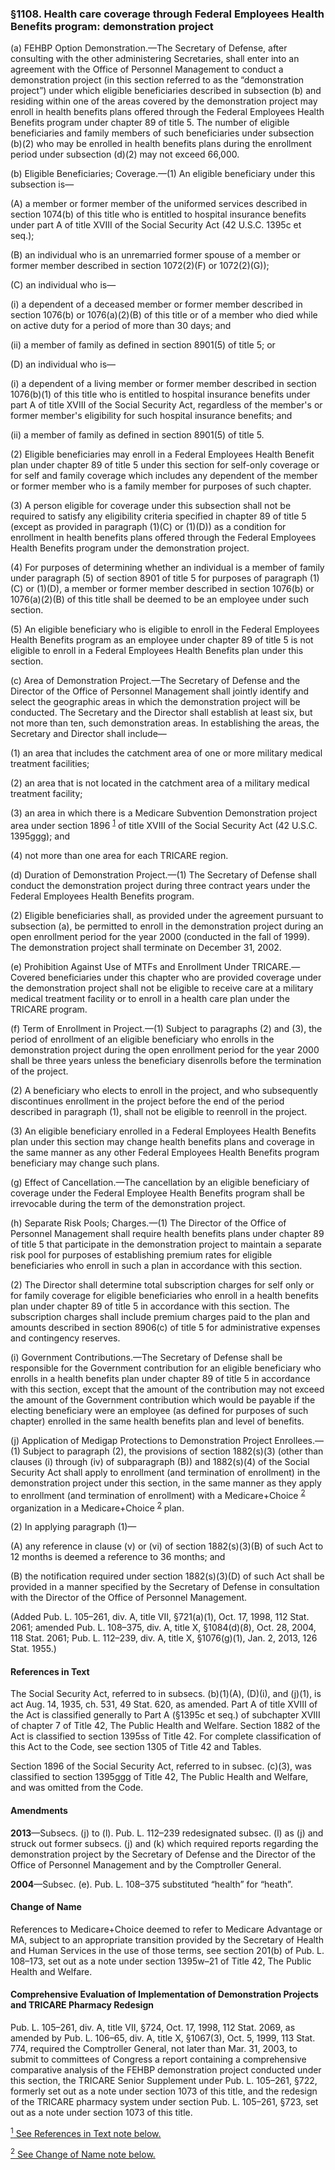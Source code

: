 ### §1108. Health care coverage through Federal Employees Health Benefits program: demonstration project ###

(a) FEHBP Option Demonstration.—The Secretary of Defense, after consulting with the other administering Secretaries, shall enter into an agreement with the Office of Personnel Management to conduct a demonstration project (in this section referred to as the “demonstration project”) under which eligible beneficiaries described in subsection (b) and residing within one of the areas covered by the demonstration project may enroll in health benefits plans offered through the Federal Employees Health Benefits program under chapter 89 of title 5. The number of eligible beneficiaries and family members of such beneficiaries under subsection (b)(2) who may be enrolled in health benefits plans during the enrollment period under subsection (d)(2) may not exceed 66,000.

(b) Eligible Beneficiaries; Coverage.—(1) An eligible beneficiary under this subsection is—

(A) a member or former member of the uniformed services described in section 1074(b) of this title who is entitled to hospital insurance benefits under part A of title XVIII of the Social Security Act (42 U.S.C. 1395c et seq.);

(B) an individual who is an unremarried former spouse of a member or former member described in section 1072(2)(F) or 1072(2)(G));

(C) an individual who is—

(i) a dependent of a deceased member or former member described in section 1076(b) or 1076(a)(2)(B) of this title or of a member who died while on active duty for a period of more than 30 days; and

(ii) a member of family as defined in section 8901(5) of title 5; or

(D) an individual who is—

(i) a dependent of a living member or former member described in section 1076(b)(1) of this title who is entitled to hospital insurance benefits under part A of title XVIII of the Social Security Act, regardless of the member's or former member's eligibility for such hospital insurance benefits; and

(ii) a member of family as defined in section 8901(5) of title 5.

(2) Eligible beneficiaries may enroll in a Federal Employees Health Benefit plan under chapter 89 of title 5 under this section for self-only coverage or for self and family coverage which includes any dependent of the member or former member who is a family member for purposes of such chapter.

(3) A person eligible for coverage under this subsection shall not be required to satisfy any eligibility criteria specified in chapter 89 of title 5 (except as provided in paragraph (1)(C) or (1)(D)) as a condition for enrollment in health benefits plans offered through the Federal Employees Health Benefits program under the demonstration project.

(4) For purposes of determining whether an individual is a member of family under paragraph (5) of section 8901 of title 5 for purposes of paragraph (1)(C) or (1)(D), a member or former member described in section 1076(b) or 1076(a)(2)(B) of this title shall be deemed to be an employee under such section.

(5) An eligible beneficiary who is eligible to enroll in the Federal Employees Health Benefits program as an employee under chapter 89 of title 5 is not eligible to enroll in a Federal Employees Health Benefits plan under this section.

(c) Area of Demonstration Project.—The Secretary of Defense and the Director of the Office of Personnel Management shall jointly identify and select the geographic areas in which the demonstration project will be conducted. The Secretary and the Director shall establish at least six, but not more than ten, such demonstration areas. In establishing the areas, the Secretary and Director shall include—

(1) an area that includes the catchment area of one or more military medical treatment facilities;

(2) an area that is not located in the catchment area of a military medical treatment facility;

(3) an area in which there is a Medicare Subvention Demonstration project area under section 1896 <sup><a href="#1108_1_target" name="1108_1">1</a></sup> of title XVIII of the Social Security Act (42 U.S.C. 1395ggg); and

(4) not more than one area for each TRICARE region.

(d) Duration of Demonstration Project.—(1) The Secretary of Defense shall conduct the demonstration project during three contract years under the Federal Employees Health Benefits program.

(2) Eligible beneficiaries shall, as provided under the agreement pursuant to subsection (a), be permitted to enroll in the demonstration project during an open enrollment period for the year 2000 (conducted in the fall of 1999). The demonstration project shall terminate on December 31, 2002.

(e) Prohibition Against Use of MTFs and Enrollment Under TRICARE.—Covered beneficiaries under this chapter who are provided coverage under the demonstration project shall not be eligible to receive care at a military medical treatment facility or to enroll in a health care plan under the TRICARE program.

(f) Term of Enrollment in Project.—(1) Subject to paragraphs (2) and (3), the period of enrollment of an eligible beneficiary who enrolls in the demonstration project during the open enrollment period for the year 2000 shall be three years unless the beneficiary disenrolls before the termination of the project.

(2) A beneficiary who elects to enroll in the project, and who subsequently discontinues enrollment in the project before the end of the period described in paragraph (1), shall not be eligible to reenroll in the project.

(3) An eligible beneficiary enrolled in a Federal Employees Health Benefits plan under this section may change health benefits plans and coverage in the same manner as any other Federal Employees Health Benefits program beneficiary may change such plans.

(g) Effect of Cancellation.—The cancellation by an eligible beneficiary of coverage under the Federal Employee Health Benefits program shall be irrevocable during the term of the demonstration project.

(h) Separate Risk Pools; Charges.—(1) The Director of the Office of Personnel Management shall require health benefits plans under chapter 89 of title 5 that participate in the demonstration project to maintain a separate risk pool for purposes of establishing premium rates for eligible beneficiaries who enroll in such a plan in accordance with this section.

(2) The Director shall determine total subscription charges for self only or for family coverage for eligible beneficiaries who enroll in a health benefits plan under chapter 89 of title 5 in accordance with this section. The subscription charges shall include premium charges paid to the plan and amounts described in section 8906(c) of title 5 for administrative expenses and contingency reserves.

(i) Government Contributions.—The Secretary of Defense shall be responsible for the Government contribution for an eligible beneficiary who enrolls in a health benefits plan under chapter 89 of title 5 in accordance with this section, except that the amount of the contribution may not exceed the amount of the Government contribution which would be payable if the electing beneficiary were an employee (as defined for purposes of such chapter) enrolled in the same health benefits plan and level of benefits.

(j) Application of Medigap Protections to Demonstration Project Enrollees.—(1) Subject to paragraph (2), the provisions of section 1882(s)(3) (other than clauses (i) through (iv) of subparagraph (B)) and 1882(s)(4) of the Social Security Act shall apply to enrollment (and termination of enrollment) in the demonstration project under this section, in the same manner as they apply to enrollment (and termination of enrollment) with a Medicare+Choice <sup><a href="#1108_2_target" name="1108_2">2</a></sup> organization in a Medicare+Choice <sup><a href="#1108_2_target" name="1108_2">2</a></sup> plan.

(2) In applying paragraph (1)—

(A) any reference in clause (v) or (vi) of section 1882(s)(3)(B) of such Act to 12 months is deemed a reference to 36 months; and

(B) the notification required under section 1882(s)(3)(D) of such Act shall be provided in a manner specified by the Secretary of Defense in consultation with the Director of the Office of Personnel Management.

(Added Pub. L. 105–261, div. A, title VII, §721(a)(1), Oct. 17, 1998, 112 Stat. 2061; amended Pub. L. 108–375, div. A, title X, §1084(d)(8), Oct. 28, 2004, 118 Stat. 2061; Pub. L. 112–239, div. A, title X, §1076(g)(1), Jan. 2, 2013, 126 Stat. 1955.)

#### References in Text ####

The Social Security Act, referred to in subsecs. (b)(1)(A), (D)(i), and (j)(1), is act Aug. 14, 1935, ch. 531, 49 Stat. 620, as amended. Part A of title XVIII of the Act is classified generally to Part A (§1395c et seq.) of subchapter XVIII of chapter 7 of Title 42, The Public Health and Welfare. Section 1882 of the Act is classified to section 1395ss of Title 42. For complete classification of this Act to the Code, see section 1305 of Title 42 and Tables.

Section 1896 of the Social Security Act, referred to in subsec. (c)(3), was classified to section 1395ggg of Title 42, The Public Health and Welfare, and was omitted from the Code.

#### Amendments ####

**2013**—Subsecs. (j) to (l). Pub. L. 112–239 redesignated subsec. (l) as (j) and struck out former subsecs. (j) and (k) which required reports regarding the demonstration project by the Secretary of Defense and the Director of the Office of Personnel Management and by the Comptroller General.

**2004**—Subsec. (e). Pub. L. 108–375 substituted “health” for “heath”.

#### Change of Name ####

References to Medicare+Choice deemed to refer to Medicare Advantage or MA, subject to an appropriate transition provided by the Secretary of Health and Human Services in the use of those terms, see section 201(b) of Pub. L. 108–173, set out as a note under section 1395w–21 of Title 42, The Public Health and Welfare.

#### Comprehensive Evaluation of Implementation of Demonstration Projects and TRICARE Pharmacy Redesign ####

Pub. L. 105–261, div. A, title VII, §724, Oct. 17, 1998, 112 Stat. 2069, as amended by Pub. L. 106–65, div. A, title X, §1067(3), Oct. 5, 1999, 113 Stat. 774, required the Comptroller General, not later than Mar. 31, 2003, to submit to committees of Congress a report containing a comprehensive comparative analysis of the FEHBP demonstration project conducted under this section, the TRICARE Senior Supplement under Pub. L. 105–261, §722, formerly set out as a note under section 1073 of this title, and the redesign of the TRICARE pharmacy system under section Pub. L. 105–261, §723, set out as a note under section 1073 of this title.

[<sup>1</sup> See References in Text note below.](#1108_1)

[<sup>2</sup> See Change of Name note below.](#1108_2)